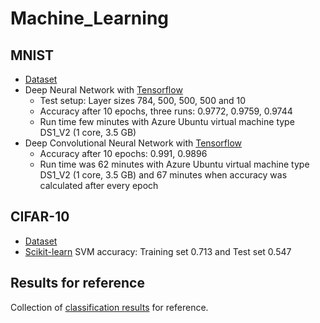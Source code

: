 # Machine_Learning
## MNIST
- [Dataset](http://yann.lecun.com/exdb/mnist/)
- Deep Neural Network with [Tensorflow](https://www.tensorflow.org/)
  * Test setup: Layer sizes 784, 500, 500, 500 and 10
  * Accuracy after 10 epochs, three runs: 0.9772, 0.9759, 0.9744
  * Run time few minutes with Azure Ubuntu virtual machine type DS1_V2 (1 core, 3.5 GB)
- Deep Convolutional Neural Network with [Tensorflow](https://www.tensorflow.org/)
  * Accuracy after 10 epochs: 0.991, 0.9896
  * Run time was 62 minutes with Azure Ubuntu virtual machine type DS1_V2 (1 core, 3.5 GB) and 67 minutes when accuracy was calculated after every epoch


## CIFAR-10
- [Dataset](http://www.cs.toronto.edu/~kriz/cifar.html)
- [Scikit-learn](http://scikit-learn.org/stable/index.html) SVM accuracy: Training set 0.713 and Test set 0.547


## Results for reference
Collection of [classification results](http://rodrigob.github.io/are_we_there_yet/build/classification_datasets_results.html) for reference.
